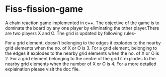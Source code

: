 # Fiss-fission-game
A chain reaction game implemented in c++.
The objective of the game is to dominate the board by any one player by eliminating the other player.There are two players X and O. The grid is updated by following rules-

For a grid element, doesn’t belonging to the edges it explodes to the nearby grid elements when the no. of X or O is 3.
For a grid element, belonging to the edges it explodes to the nearby grid elements when the no. of X or O is 2.
For a grid element belonging to the centre of the grid it explodes to the nearby grid elements when the number of X or O is 4.
For a more detailed explaination please visit the doc file.
